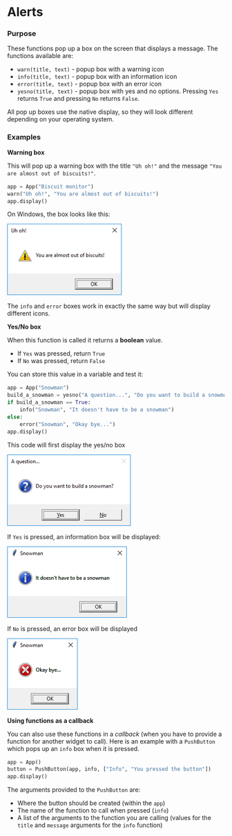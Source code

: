 # Alerts

### Purpose
These functions pop up a box on the screen that displays a message. The functions available are:

* `warn(title, text)` - popup box with a warning icon
* `info(title, text)` - popup box with an information icon
* `error(title, text)` - popup box with an error icon
* `yesno(title, text)` - popup box with yes and no options. Pressing `Yes` returns `True` and pressing `No` returns `False`.

All pop up boxes use the native display, so they will look different depending on your operating system.

### Examples

**Warning box**

This will pop up a warning box with the title `"Uh oh!"` and the message `"You are almost out of biscuits!"`.

```python
app = App("Biscuit monitor")
warn("Uh oh!", "You are almost out of biscuits!")
app.display()
```
On Windows, the box looks like this:

![Warning popup](images/warning_windows.png)

The `info` and `error` boxes work in exactly the same way but will display different icons.

**Yes/No box**

When this function is called it returns a **boolean** value.

* If `Yes` was pressed, return `True`
* If `No` was pressed, return `False`

You can store this value in a variable and test it:

```python
app = App("Snowman")
build_a_snowman = yesno("A question...", "Do you want to build a snowman?")
if build_a_snowman == True:
    info("Snowman", "It doesn't have to be a snowman")
else:
    error("Snowman", "Okay bye...")
app.display()
```

This code will first display the yes/no box

![Yes No popup](images/yesno_windows.png)

If `Yes` is pressed, an information box will be displayed:

![Info popup](images/info_windows.png)

If `No` is pressed, an error box will be displayed

![Info popup](images/error_windows.png)

**Using functions as a callback**

You can also use these functions in a *callback* (when you have to provide a function for another widget to call). Here is an example with a `PushButton` which pops up an `info` box when it is pressed.

```python
app = App()
button = PushButton(app, info, ["Info", "You pressed the button"])
app.display()
```

The arguments provided to the `PushButton` are:

* Where the button should be created (within the `app`)
* The name of the function to call when pressed (`info`)
* A list of the arguments to the function you are calling (values for the `title` and `message` arguments for the `info` function)
